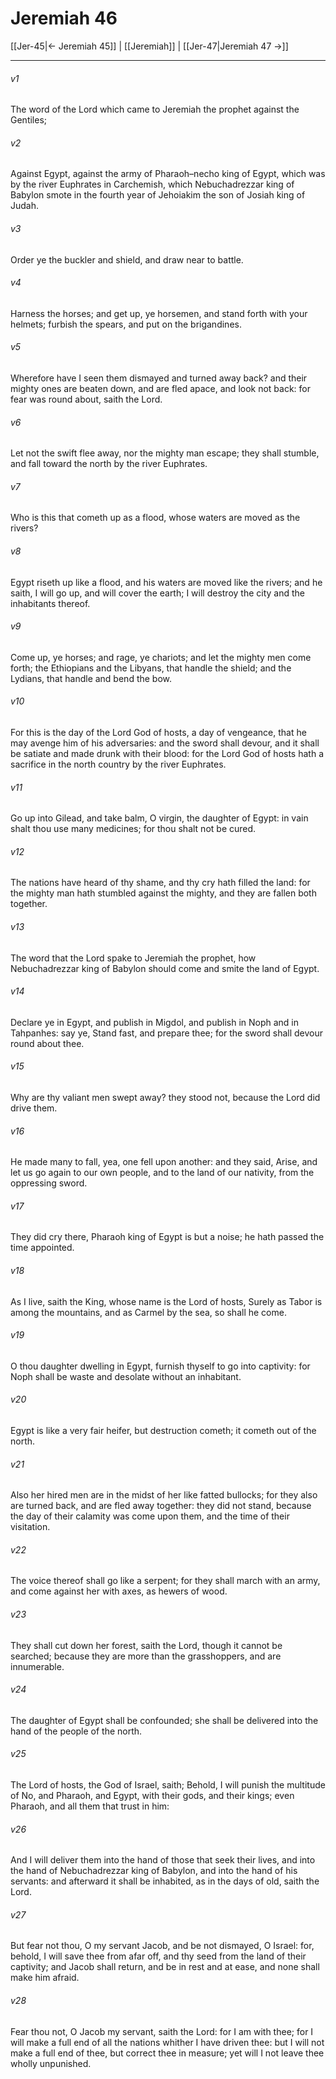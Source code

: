 # Jeremiah 46

[[Jer-45|← Jeremiah 45]] | [[Jeremiah]] | [[Jer-47|Jeremiah 47 →]]
***

###### v1
The word of the Lord which came to Jeremiah the prophet against the Gentiles;
###### v2
Against Egypt, against the army of Pharaoh–necho king of Egypt, which was by the river Euphrates in Carchemish, which Nebuchadrezzar king of Babylon smote in the fourth year of Jehoiakim the son of Josiah king of Judah.
###### v3
Order ye the buckler and shield, and draw near to battle.
###### v4
Harness the horses; and get up, ye horsemen, and stand forth with your helmets; furbish the spears, and put on the brigandines.
###### v5
Wherefore have I seen them dismayed and turned away back? and their mighty ones are beaten down, and are fled apace, and look not back: for fear was round about, saith the Lord.
###### v6
Let not the swift flee away, nor the mighty man escape; they shall stumble, and fall toward the north by the river Euphrates.
###### v7
Who is this that cometh up as a flood, whose waters are moved as the rivers?
###### v8
Egypt riseth up like a flood, and his waters are moved like the rivers; and he saith, I will go up, and will cover the earth; I will destroy the city and the inhabitants thereof.
###### v9
Come up, ye horses; and rage, ye chariots; and let the mighty men come forth; the Ethiopians and the Libyans, that handle the shield; and the Lydians, that handle and bend the bow.
###### v10
For this is the day of the Lord God of hosts, a day of vengeance, that he may avenge him of his adversaries: and the sword shall devour, and it shall be satiate and made drunk with their blood: for the Lord God of hosts hath a sacrifice in the north country by the river Euphrates.
###### v11
Go up into Gilead, and take balm, O virgin, the daughter of Egypt: in vain shalt thou use many medicines; for thou shalt not be cured.
###### v12
The nations have heard of thy shame, and thy cry hath filled the land: for the mighty man hath stumbled against the mighty, and they are fallen both together.
###### v13
The word that the Lord spake to Jeremiah the prophet, how Nebuchadrezzar king of Babylon should come and smite the land of Egypt.
###### v14
Declare ye in Egypt, and publish in Migdol, and publish in Noph and in Tahpanhes: say ye, Stand fast, and prepare thee; for the sword shall devour round about thee.
###### v15
Why are thy valiant men swept away? they stood not, because the Lord did drive them.
###### v16
He made many to fall, yea, one fell upon another: and they said, Arise, and let us go again to our own people, and to the land of our nativity, from the oppressing sword.
###### v17
They did cry there, Pharaoh king of Egypt is but a noise; he hath passed the time appointed.
###### v18
As I live, saith the King, whose name is the Lord of hosts, Surely as Tabor is among the mountains, and as Carmel by the sea, so shall he come.
###### v19
O thou daughter dwelling in Egypt, furnish thyself to go into captivity: for Noph shall be waste and desolate without an inhabitant.
###### v20
Egypt is like a very fair heifer, but destruction cometh; it cometh out of the north.
###### v21
Also her hired men are in the midst of her like fatted bullocks; for they also are turned back, and are fled away together: they did not stand, because the day of their calamity was come upon them, and the time of their visitation.
###### v22
The voice thereof shall go like a serpent; for they shall march with an army, and come against her with axes, as hewers of wood.
###### v23
They shall cut down her forest, saith the Lord, though it cannot be searched; because they are more than the grasshoppers, and are innumerable.
###### v24
The daughter of Egypt shall be confounded; she shall be delivered into the hand of the people of the north.
###### v25
The Lord of hosts, the God of Israel, saith; Behold, I will punish the multitude of No, and Pharaoh, and Egypt, with their gods, and their kings; even Pharaoh, and all them that trust in him:
###### v26
And I will deliver them into the hand of those that seek their lives, and into the hand of Nebuchadrezzar king of Babylon, and into the hand of his servants: and afterward it shall be inhabited, as in the days of old, saith the Lord.
###### v27
But fear not thou, O my servant Jacob, and be not dismayed, O Israel: for, behold, I will save thee from afar off, and thy seed from the land of their captivity; and Jacob shall return, and be in rest and at ease, and none shall make him afraid.
###### v28
Fear thou not, O Jacob my servant, saith the Lord: for I am with thee; for I will make a full end of all the nations whither I have driven thee: but I will not make a full end of thee, but correct thee in measure; yet will I not leave thee wholly unpunished. 
